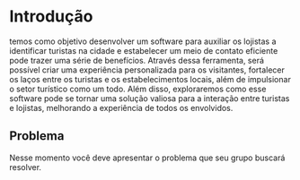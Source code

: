 # Introdução

temos como objetivo desenvolver um software para auxiliar os lojistas a identificar turistas na cidade e estabelecer um meio de contato eficiente pode trazer uma série de benefícios. Através dessa ferramenta, será possível criar uma experiência personalizada para os visitantes, fortalecer os laços entre os turistas e os estabelecimentos locais, além de impulsionar o setor turístico como um todo. Além disso, exploraremos como esse software pode se tornar uma solução valiosa para a interação entre turistas e lojistas, melhorando a experiência de todos os envolvidos.

## Problema
Nesse momento você deve apresentar o problema que seu grupo buscará resolver. 

